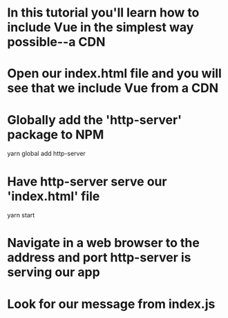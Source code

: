 # In this tutorial you'll learn how to include Vue in the simplest way possible--a CDN

# Open our index.html file and you will see that we include Vue from a CDN

# Globally add the 'http-server' package to NPM
yarn global add http-server

# Have http-server serve our 'index.html' file
yarn start

# Navigate in a web browser to the address and port http-server is serving our app
 
# Look for our message from index.js

